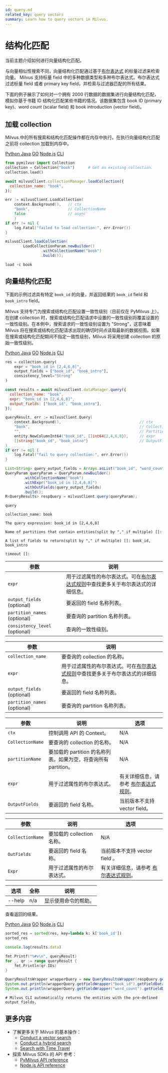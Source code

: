 ```yaml
---
id: query.md
related_key: query vectors
summary: Learn how to query vectors in Milvus.
---
```


# 结构化匹配



当前主题介绍如何进行向量结构化匹配。

与向量相似性搜索不同，向量结构化匹配通过基于[布尔表达式](boolean.md) 的标量过滤来检索向量。 Milvus 支持标量 field 中的多种数据类型和多种布尔表达式。布尔表达式过滤标量 field 或者 primary key field，并检索与过滤器匹配的所有结果。

下面的例子展示了如何对一个拥有 2000 行数据的数据集进行向量结构化匹配，模拟你基于书籍 ID 结构化匹配某些书籍的情况。该数据集包含 book ID (primary key)、word count (scalar field) 和 book introduction (vector field)。


## 加载 collection

Milvus 中的所有搜索和结构化匹配操作都在内存中执行。在执行向量结构化匹配之前将 collection 加载到内存中。

<div class="multipleCode">
  <a href="?python">Python </a>
  <a href="?java">Java</a>
  <a href="?go">GO</a>
  <a href="?javascript">Node.js</a>
  <a href="?shell">CLI</a>
</div>


```python
from pymilvus import Collection
collection = Collection("book")      # Get an existing collection.
collection.load()
```

```javascript
await milvusClient.collectionManager.loadCollection({
  collection_name: "book",
});
```

```go
err := milvusClient.LoadCollection(
    context.Background(),   // ctx
    "book",                 // CollectionName
    false                   // async
    )
if err != nil {
    log.Fatal("failed to load collection:", err.Error())
}
```

```java
milvusClient.loadCollection(
        LoadCollectionParam.newBuilder()
                .withCollectionName("book")
                .build());
```

```shell
load -c book
```

## 向量结构化匹配

下面的示例过滤具有特定 `book_id` 的向量，并返回结果的 `book_id` field 和 `book_intro` field。

Milvus 支持专门为搜索或结构化匹配设置一致性级别（目前仅在 PyMilvus 上）。在创建 collection 时，搜索或结构化匹配请求中设置的一致性级别将覆盖设置的一致性级别。在本例中，搜索请求的一致性级别设置为 "Strong"，这意味着 Milvus 将在搜索或结构化匹配请求出现的确切时间点读取最新的数据视图。如果在搜索或结构化匹配期间不指定一致性级别，Milvus 将采用创建 collection 的原始一致性级别。

<div class="multipleCode">
  <a href="?python">Python </a>
  <a href="?java">Java</a>
  <a href="?go">GO</a>
  <a href="?javascript">Node.js</a>
  <a href="?shell">CLI</a>
</div>


```python
res = collection.query(
	expr = "book_id in [2,4,6,8]", 
	output_fields = ["book_id", "book_intro"],
	consistency_level="Strong"
)
```

```javascript
const results = await milvusClient.dataManager.query({
  collection_name: "book",
  expr: "book_id in [2,4,6,8]",
  output_fields: ["book_id", "book_intro"],
});
```

```go
queryResult, err := milvusClient.Query(
	context.Background(),                                   // ctx
	"book",                                                 // CollectionName
	"",                                                     // PartitionName
	entity.NewColumnInt64("book_id", []int64{2,4,6,8}),     // expr
	[]string{"book_id", "book_intro"}                       // OutputFields
)
if err != nil {
	log.Fatal("fail to query collection:", err.Error())
}
```

```java
List<String> query_output_fields = Arrays.asList("book_id", "word_count");
QueryParam queryParam = QueryParam.newBuilder()
        .withCollectionName("book")
        .withExpr("book_id in [2,4,6,8]")
        .withOutFields(query_output_fields)
        .build();
R<QueryResults> respQuery = milvusClient.query(queryParam);
```

```shell
query

collection_name: book

The query expression: book_id in [2,4,6,8]

Name of partitions that contain entities(split by "," if multiple) []:

A list of fields to return(split by "," if multiple) []: book_id, book_intro

timeout []:
```

<table class="language-python">
	<thead>
	<tr>
		<th>参数</th>
		<th>说明</th>
	</tr>
	</thead>
	<tbody>
	<tr>
		<td><code>expr</code></td>
		<td>用于过滤属性的布尔表达式。可在<a href="boolean.md">布尔表达式规则</a>中查找更多关于布尔表达式的详细信息。</td>
	</tr>
	<tr>
		<td><code>output_fields</code> (optional)</td>
		<td>要返回的 field 名称列表。</td>
	</tr>
	<tr>
		<td><code>partition_names</code> (optional)</td>
		<td>要查询的 partition 名称列表。</td>
	</tr>
	<tr>
		<td><code>consistency_level</code> (optional)</td>
		<td>查询的一致性级别。</td>
	</tr>
	</tbody>
</table>


<table class="language-javascript">
	<thead>
	<tr>
		<th>参数</th>
		<th>说明</th>
	</tr>
	</thead>
	<tbody>
	<tr>
		<td><code>collection_name</code></td>
		<td>要查询的 collection 的名称。</td>
	</tr>
	<tr>
		<td><code>expr</code></td>
		<td>用于过滤属性的布尔表达式。可在<a href="boolean.md">布尔表达式规则</a>中查找更多关于布尔表达式的详细信息。</td>
	</tr>
	<tr>
		<td><code>output_fields</code> (optional)</td>
		<td>要返回的 field 名称列表。</td>
	</tr>
	<tr>
		<td><code>partition_names</code> (optional)</td>
		<td>要查询的 partition 名称列表。</td>
	</tr>
	</tbody>
</table>

<table class="language-go">
	<thead>
	<tr>
		<th>参数</th>
		<th>说明</th>
    <th>选项</th>
	</tr>
	</thead>
	<tbody>
  <tr>
    <td><code>ctx</code></td>
    <td>控制调用 API 的 Context。</td>
    <td>N/A</td>
  </tr>
  <tr>
    <td><code>CollectionName</code></td>
    <td>要查询的 collection 的名称。</td>
    <td>N/A</td>
  </tr>
  <tr>
    <td><code>partitionName</code></td>
    <td>要加载的 partition 的名称列表。如果为空，将查询所有 partition。</td>
    <td>N/A</td>
  </tr>
  <tr>
		<td><code>expr</code></td>
		<td>用于过滤属性的布尔表达式。</td>
    <td>有关详细信息，请参考 <a href="boolean.md">布尔表达式规则</a>。</td>
	</tr>
    <tr>
		<td><code>OutputFields</code></td>
		<td>要返回的 field 名称。</td>
    	<td>当前版本不支持 vector field。</td>
	</tr>
	</tbody>
</table>

<table class="language-java">
	<thead>
	<tr>
		<th>参数</th>
		<th>说明</th>
    <th>选项</th>
	</tr>
	</thead>
	<tbody>
	<tr>
    <td><code>CollectionName</code></td>
    <td>要加载的 collection 名称。</td>
    <td>N/A</td>
  </tr>
  <tr>
		<td><code>OutFields</code></td>
		<td>要返回的 field 名称。</td>
    <td>当前版本不支持 vector field 。</td>
	</tr>
  <tr>
		<td><code>Expr</code></td>
		<td>用于过滤属性的布尔表达式。</td>
    <td>有关详细信息，请参考 <a href="boolean.md">布尔表达式规则</a>。</td>
	</tr>
	</tbody>
</table>


<table class="language-shell">
    <thead>
        <tr>
            <th>选项</th>
            <th>全称</th>
            <th>说明</th>
        </tr>
    </thead>
    <tbody>
        <tr>
            <td>--help</td>
            <td>n/a</td>
            <td>显示使用命令的帮助。</td>
        </tr>
    </tbody>
</table>


查看返回的结果。

<div class="multipleCode">
  <a href="?python">Python </a>
  <a href="?java">Java</a>
  <a href="?go">GO</a>
  <a href="?javascript">Node.js</a>
  <a href="?shell">CLI</a>
</div>


```python
sorted_res = sorted(res, key=lambda k: k['book_id'])
sorted_res
```

```javascript
console.log(results.data)
```

```go
fmt.Printf("%#v\n", queryResult)
for _, qr := range queryResult {
	fmt.Println(qr.IDs)
}
```

```java
QueryResultsWrapper wrapperQuery = new QueryResultsWrapper(respQuery.getData());
System.out.println(wrapperQuery.getFieldWrapper("book_id").getFieldData());
System.out.println(wrapperQuery.getFieldWrapper("word_count").getFieldData());
```

```shell
# Milvus CLI automatically returns the entities with the pre-defined output fields.
```

## 更多内容

- 了解更多关于 Milvus 的基本操作：
  - [Conduct a vector search](search.md)
  - [Conduct a hybrid search](hybridsearch.md)
  - [Search with Time Travel](timetravel.md)
- 探索 Milvus SDKs 的 API 参考：
  - [PyMilvus API reference](/api-reference/pymilvus/v2.0.2/tutorial.html)
  - [Node.js API reference](/api-reference/node/v2.0.2/tutorial.html)
